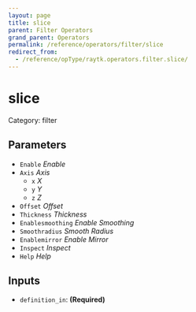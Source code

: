```yaml
---
layout: page
title: slice
parent: Filter Operators
grand_parent: Operators
permalink: /reference/operators/filter/slice
redirect_from:
  - /reference/opType/raytk.operators.filter.slice/
---
```


# slice

Category: filter



## Parameters

* `Enable` *Enable*
* `Axis` *Axis*
  * `x` *X*
  * `y` *Y*
  * `z` *Z*
* `Offset` *Offset*
* `Thickness` *Thickness*
* `Enablesmoothing` *Enable Smoothing*
* `Smoothradius` *Smooth Radius*
* `Enablemirror` *Enable Mirror*
* `Inspect` *Inspect*
* `Help` *Help*

## Inputs

* `definition_in`:  **(Required)**